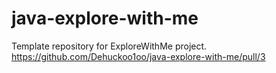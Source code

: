 # java-explore-with-me
Template repository for ExploreWithMe project.
https://github.com/Dehuckoo1oo/java-explore-with-me/pull/3
